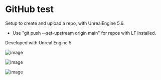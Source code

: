 # GitHub test

Setup to create and upload a repo, with UnrealEngine 5.6.

* Use "git push --set-upstream origin main" for repos with LF installed.

Developed with Unreal Engine 5

![image](https://github.com/user-attachments/assets/ca2f58c5-d462-4975-9f30-035d19d61b7f)

![image](https://github.com/user-attachments/assets/d2e413e8-2c13-41cb-ae2d-85115ce4be31)

![image](https://github.com/user-attachments/assets/5ddbb1b0-54c5-4d38-a161-c8e72308eb88)
